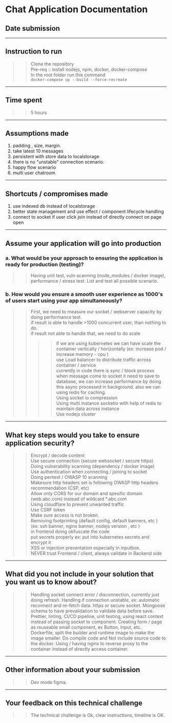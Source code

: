 # Chat Application Documentation

## Date submission

> >

---

## Instruction to run

> > Clone the repository  
> > Pre-req :: install nodejs, npm, docker, docker-compose  
> > In the root folder run this command  
> > `docker-compose up --build --force-recreate`

---

## Time spent

> > 5 hours

---

## Assumptions made

> >

1. padding , size, margin.
2. take latest 10 messages
3. persistent with store data to localstorage
4. there is no "unstable" connection scenario.
5. happy flow scenario
6. multi user chatroom

---

## Shortcuts / compromises made

1. use indexed db instead of localstorage
2. better state management and use effect / component lifecycle handling
3. connect to socket if user click join instead of directly connect on page open

---

## Assume your application will go into production

### a. What would be your approach to ensuring the application is ready for production (testing)?

> > Having unit test, vuln scanning (node_modules / docker image), performance / stress test. List and test all possible scenario.

### b. How would you ensure a smooth user experience as 1000's of users start using your app simultaneously?

> > First, we need to measure our socket / webserver capacity by doing performance test.  
> > if result is able to handle >1000 concurrent user, than nothing to do.  
> > if result not able to handle that, we need to do scale
> >
> > > > if we are using kubernetes we can have scale the container vertically / horizontally (ex: increase pod / increase memory - cpu )  
> > > > use Load balancer to distribute traffic across container / service  
> > > > currently in code there is sync / block process when message come to socket it need to save to database, we can increase performance by doing this async processed in background. also we can using redis for caching.  
> > > > Using socket io compression  
> > > > Using multi instance socketio with help of redis to maintain data across instance  
> > > > Use nodejs cluster

---

## What key steps would you take to ensure application security?

> > Encrypt / decode content  
> > Use secure connection (secure websocket / secure https)  
> > Doing vulnerability scanning (dependency / docker image)  
> > Use authentication when connecting / joining to socket  
> > Doing pentest / OWASP 10 scanning  
> > Makesure http headers set is following OWASP http headers recommendation (CSP, etc)  
> > Allow only CORS for our domain and spesific domain (web.abc.com) instead of wildcard \*.abc.com  
> > Using cloudflare to prevent unwanted traffic  
> > Use CSRF token  
> > Make sure access is not broken.  
> > Removing footprinting (default config, default banners, etc ) (ex: ssh banner, nginx banner, nodejs version , etc )  
> > in frontend doing obfuscate the code  
> > put secrets properly ex: put into kubernetes secrets and encrypt it  
> > XSS or injection preventation especially in inputbox.  
> > NEVER trust Frontend / client, always validate in Backend side

---

## What did you not include in your solution that you want us to know about?

> > Handling socket connect error / disconnection, currently just doing refresh. Handling if connection unstable, ex: automatic reconnect and re-fetch data. https or secure socket. Mongoose schema to have prevalidation to validate data before save. Prettier, linting, CI/CD pipeline, unit testing, using react context instead of passing socket to component. Creating form / page as reuseable small component, ex Button, Input, etc.  
> > Dockerfile, split the builder and runtime image to make the image smaller. Do compile code and Not include source code to the docker. Using / having nginx to reverse proxy to the container instead of directly access container.

---

## Other information about your submission

> > Dev mode figma.

---

## Your feedback on this technical challenge

> > The technical challenge is Ok, clear instructions, timeline is OK.
